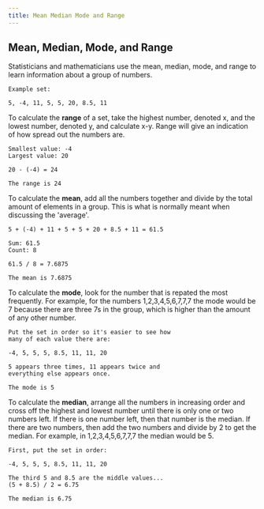 ```yaml
---
title: Mean Median Mode and Range
---
```

## Mean, Median, Mode, and Range

Statisticians and mathematicians use the mean, median, mode, and range to learn information about a group of numbers. 

```
Example set:

5, -4, 11, 5, 5, 20, 8.5, 11
```

To calculate the **range** of a set, take the highest number, denoted x, and the lowest number, denoted y, and calculate x-y. Range will give an indication of how spread out the numbers are.
```
Smallest value: -4
Largest value: 20

20 - (-4) = 24

The range is 24
```  

To calculate the **mean**, add all the numbers together and divide by the total amount of elements in a group. This is what is normally meant when discussing the 'average'.
```
5 + (-4) + 11 + 5 + 5 + 20 + 8.5 + 11 = 61.5

Sum: 61.5
Count: 8

61.5 / 8 = 7.6875

The mean is 7.6875
```

To calculate the **mode**, look for the number that is repated the most frequently. For example, for the numbers 1,2,3,4,5,6,7,7,7 the mode would be 7 because there are three 7s in the group, which is higher than the amount of any other number.
```
Put the set in order so it's easier to see how
many of each value there are:

-4, 5, 5, 5, 8.5, 11, 11, 20

5 appears three times, 11 appears twice and
everything else appears once.

The mode is 5
```

To calculate the **median**, arrange all the numbers in increasing order and cross off the highest and lowest number until there is only one or two numbers left. If there is one number left, then that number is the median. If there are two numbers, then add the two numbers and divide by 2 to get the median. For example, in 1,2,3,4,5,6,7,7,7 the median would be 5.
```
First, put the set in order:

-4, 5, 5, 5, 8.5, 11, 11, 20

The third 5 and 8.5 are the middle values...
(5 + 8.5) / 2 = 6.75

The median is 6.75
```



